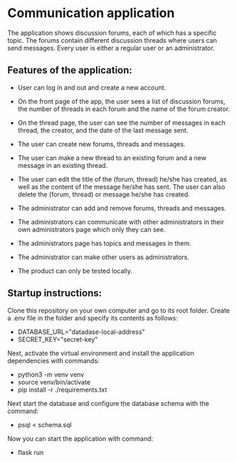 # Communication application

The application shows discussion forums, each of which has a specific topic. The forums contain different discussion threads where users can send messages. Every user is either a regular user or an administrator.

## Features of the application:

* User can log in and out and create a new account.
* On the front page of the app, the user sees a list of discussion forums, the number of threads in each forum and the name of the forum creator.
* On the thread page, the user can see the number of messages in each thread, the creator, and the date of the last message sent.
* The user can create new forums, threads and messages.
* The user can make a new thread to an existing forum and a new message in an existing thread.
* The user can edit the title of the (forum, thread) he/she has created, as well as the content of the message he/she has sent. The user can also delete the (forum, thread) or message he/she has created.
* The administrator can add and remove forums, threads and messages.
* The administrators can communicate with other administrators in their own administrators page which only they can see.
* The administrators page has topics and messages in them.
* The administrator can make other users as administrators.

* The product can only be tested locally.

## Startup instructions:

Clone this repository on your own computer and go to its root folder. Create a .env file in the folder and specify its contents as follows:
* DATABASE_URL="datadase-local-address"
* SECRET_KEY="secret-key"

Next, activate the virtual environment and install the application dependencies with commands:
* python3 -m venv venv
* source venv/bin/activate
* pip install -r ./requirements.txt

Next start the database and configure the database schema with the command:
* psql < schema.sql

Now you can start the application with command:
* flask run
